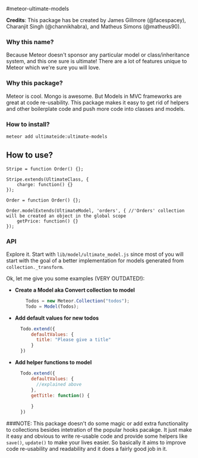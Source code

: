 #meteor-ultimate-models

**Credits**: This package has be created by James Gillmore (@facespacey), Charanjit Singh (@channikhabra), and Matheus Simons (@matheus90). 

### Why this name?
Because Meteor doesn't sponsor any particular model or class/inheritance system, and this one sure is ultimate! There are a lot of features unique to Meteor which we're sure you will love.

### Why this package?
Meteor is cool. Mongo is awesome. But Models in MVC frameworks are great at code re-usability. This package makes it easy to get rid of helpers and other boilerplate code and push more code into classes and models. 

### How to install?
```sh
meteor add ultimateide:ultimate-models
```

## How to use?
```
Stripe = function Order() {};

Stripe.extends(UltimateClass, {
	charge: function() {}
});

Order = function Order() {};

Order.modelExtends(UltimateModel, 'orders', { //'Orders' collection will be created an object in the global scope
	getPrice: function() {}
});
```

### API
Explore it. Start with `lib/model/ultimate_model.js` since most of you will start with the goal of a better implementation for models generated from `collection._transform`. 

Ok, let me give you some examples (VERY OUTDATED!):  

* **Create a Model aka Convert collection to model**
  ```javascript
      Todos = new Meteor.Collection("todos");
      Todo = Model(Todos);
  ```
* **Add default values for new todos**
  ```js
    Todo.extend({
        defaultValues: {
          title: "Please give a title"
        }
    })
  ```
* **Add helper functions to model**
  ```js
    Todo.extend({
        defaultValues: {
          //explained above
        },
        getTitle: function() {
        
        }
    })
  ```


###NOTE:
This package doesn't do some magic or add extra functionality to collections besides intetration of the popular hooks pacakge. It just make it easy and obvious to write re-usable code and provide some helpers like `save()`, `update()` to make your lives easier. So basically it aims to improve code re-usability and readability and it does a fairly good job in it.
